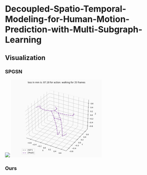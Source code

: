# Decoupled-Spatio-Temporal-Modeling-for-Human-Motion-Prediction-with-Multi-Subgraph-Learning

## Visualization

### SPGSN
<p float="left">
  <img src="https://github.com/JasonWang959/Decoupled-Spatio-Temporal-Modeling-for-Human-Motion-Prediction-with-Multi-Subgraph-Learning/blob/master/spgsn/human_viz_direction_0.gif" width="300" />
  <img src="https://github.com/LiuYuHan31/MoDIF-Visualization/blob/master/SPGSN/viz_result_spgsn_ori/human_viz_walking_2.gif" width="300" />
</p>

### Ours

